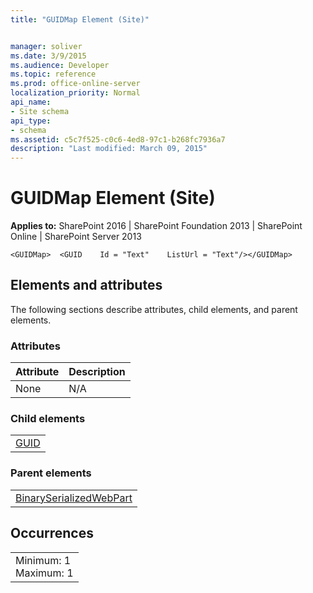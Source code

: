 ```yaml
---
title: "GUIDMap Element (Site)"


manager: soliver
ms.date: 3/9/2015
ms.audience: Developer
ms.topic: reference
ms.prod: office-online-server
localization_priority: Normal
api_name:
- Site schema
api_type:
- schema
ms.assetid: c5c7f525-c0c6-4ed8-97c1-b268fc7936a7
description: "Last modified: March 09, 2015"
---
```


# GUIDMap Element (Site)

 
  
 **Applies to:** SharePoint 2016 | SharePoint Foundation 2013 | SharePoint Online | SharePoint Server 2013
  
```
<GUIDMap>  <GUID    Id = "Text"    ListUrl = "Text"/></GUIDMap>
```

## Elements and attributes

The following sections describe attributes, child elements, and parent elements.

### Attributes

|**Attribute**|**Description**|
|:-----|:-----|
|None  <br/> |N/A  <br/> |
   
### Child elements

||
|:-----|
|[GUID](guid-element-site.md)|
   
### Parent elements

||
|:-----|
|[BinarySerializedWebPart](binaryserializedwebpart-element-site.md)|
   
## Occurrences

||
|:-----|
|Minimum: 1  <br/> Maximum: 1  <br/> |
   

